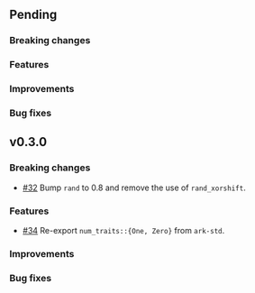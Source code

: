 ## Pending

### Breaking changes

### Features

### Improvements

### Bug fixes

## v0.3.0

### Breaking changes

- [\#32](https://github.com/arkworks-rs/utils/pull/32) Bump `rand` to 0.8 and remove the use of `rand_xorshift`.

### Features

- [\#34](https://github.com/arkworks-rs/utils/pull/34) Re-export `num_traits::{One, Zero}` from `ark-std`.

### Improvements

### Bug fixes
